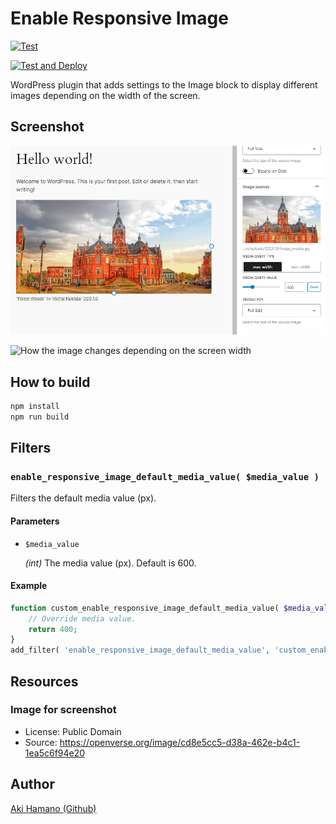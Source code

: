 # Enable Responsive Image

[![Test](https://github.com/t-hamano/enable-responsive-image/actions/workflows/run-test.yml/badge.svg)](https://github.com/t-hamano/enable-responsive-image/actions/workflows/run-test.yml)

[![Test and Deploy](https://github.com/t-hamano/enable-responsive-image/actions/workflows/run-test-and-deploy.yml/badge.svg)](https://github.com/t-hamano/enable-responsive-image/actions/workflows/run-test-and-deploy.yml)

WordPress plugin that adds settings to the Image block to display different images depending on the width of the screen.

## Screenshot

![Settings added to the block sidebar of the image block](https://raw.githubusercontent.com/t-hamano/enable-responsive-image/main/.wordpress-org/screenshot-1.png)

![How the image changes depending on the screen width](https://raw.githubusercontent.com/t-hamano/enable-responsive-image/main/.wordpress-org/screenshot-2.gif)

## How to build

```sh
npm install
npm run build
```

## Filters

### `enable_responsive_image_default_media_value( $media_value )`

Filters the default media value (px).

#### Parameters

- `$media_value`

  *(int)* The media value (px). Default is 600.

#### Example

```php
function custom_enable_responsive_image_default_media_value( $media_value ) {
	// Override media value.
	return 400;
}
add_filter( 'enable_responsive_image_default_media_value', 'custom_enable_responsive_image_default_media_value' );
```

## Resources

### Image for screenshot

- License: Public Domain
- Source: <https://openverse.org/image/cd8e5cc5-d38a-462e-b4c1-1ea5c6f94e20>

## Author

[Aki Hamano (Github)](https://github.com/t-hamano)
